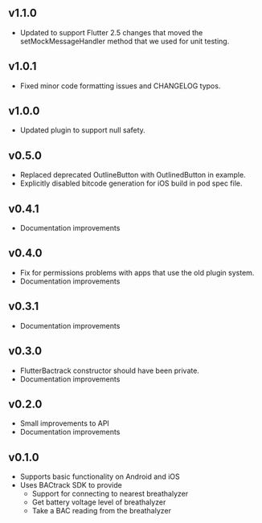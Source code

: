 ## v1.1.0

- Updated to support Flutter 2.5 changes that moved the setMockMessageHandler method that we used for unit testing.

## v1.0.1

- Fixed minor code formatting issues and CHANGELOG typos.

## v1.0.0

- Updated plugin to support null safety.

## v0.5.0

- Replaced deprecated OutlineButton with OutlinedButton in example.
- Explicitly disabled bitcode generation for iOS build in pod spec file.

## v0.4.1

- Documentation improvements

## v0.4.0

- Fix for permissions problems with apps that use the old plugin system.
- Documentation improvements

## v0.3.1

- Documentation improvements

## v0.3.0

- FlutterBactrack constructor should have been private.
- Documentation improvements

## v0.2.0

- Small improvements to API
- Documentation improvements

## v0.1.0

- Supports basic functionality on Android and iOS
- Uses BACtrack SDK to provide
  - Support for connecting to nearest breathalyzer
  - Get battery voltage level of breathalyzer
  - Take a BAC reading from the breathalyzer
